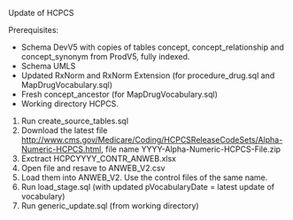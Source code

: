 Update of HCPCS

Prerequisites:
- Schema DevV5 with copies of tables concept, concept_relationship and concept_synonym from ProdV5, fully indexed. 
- Schema UMLS
- Updated RxNorm and RxNorm Extension (for procedure_drug.sql and MapDrugVocabulary.sql)
- Fresh concept_ancestor (for MapDrugVocabulary.sql)
- Working directory HCPCS.

1. Run create_source_tables.sql
2. Download the latest file http://www.cms.gov/Medicare/Coding/HCPCSReleaseCodeSets/Alpha-Numeric-HCPCS.html, file name YYYY-Alpha-Numeric-HCPCS-File.zip
3. Exctract HCPCYYYY_CONTR_ANWEB.xlsx
4. Open file and resave to ANWEB_V2.csv
5. Load them into ANWEB_V2. Use the control files of the same name.
6. Run load_stage.sql (with updated pVocabularyDate = latest update of vocabulary)
7. Run generic_update.sql (from working directory)

 
